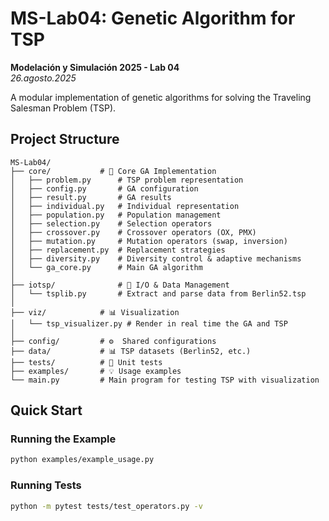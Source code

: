 # MS-Lab04: Genetic Algorithm for TSP

**Modelación y Simulación 2025 - Lab 04**  
_26.agosto.2025_

A modular implementation of genetic algorithms for solving the Traveling Salesman Problem (TSP).

## Project Structure

```
MS-Lab04/
├── core/           # 🧬 Core GA Implementation
│   ├── problem.py      # TSP problem representation
│   ├── config.py       # GA configuration
│   ├── result.py       # GA results
│   ├── individual.py   # Individual representation
│   ├── population.py   # Population management
│   ├── selection.py    # Selection operators
│   ├── crossover.py    # Crossover operators (OX, PMX)
│   ├── mutation.py     # Mutation operators (swap, inversion)
│   ├── replacement.py  # Replacement strategies
│   ├── diversity.py    # Diversity control & adaptive mechanisms
│   └── ga_core.py      # Main GA algorithm
│
├── iotsp/              # 📁 I/O & Data Management
│   └── tsplib.py       # Extract and parse data from Berlin52.tsp
│
├── viz/            # 📊 Visualization
│   └── tsp_visualizer.py # Render in real time the GA and TSP
│
├── config/         # ⚙️  Shared configurations
├── data/           # 📊 TSP datasets (Berlin52, etc.)
├── tests/          # 🧪 Unit tests
├── examples/       # 💡 Usage examples
└── main.py         # Main program for testing TSP with visualization
```

## Quick Start

### Running the Example

```bash
python examples/example_usage.py
```

### Running Tests

```bash
python -m pytest tests/test_operators.py -v
```

